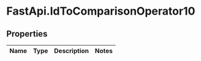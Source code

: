 # FastApi.IdToComparisonOperator10

## Properties
Name | Type | Description | Notes
------------ | ------------- | ------------- | -------------
